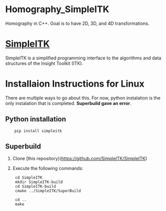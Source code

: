 # Homography_SimpleITK
Homography in C++. Goal is to have 2D, 3D, and 4D transformations. 

# [SimpleITK](https://simpleitk.readthedocs.io/en/master/about.html)

SimpleITK is a simplified programming interface to the algorithms and data structures of the Insight Toolkit (ITK).

# Installaion Instructions for Linux

There are multiple ways to go about this. For now, python instalation is the only instalation that is completed. **Superbuild gave an error**.

## Python installation
        
        pip install simpleitk
        
## Superbuild 

1. Clone [this repository}(https://github.com/SimpleITK/SimpleITK)
2. Execute the following commands:
        
        cd SimpleITK
        mkdir SimpleITK-build
        cd SimpleITK-build
        cmake ../SimpleITK/SuperBuild
        
        cd ..
        make
